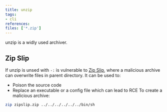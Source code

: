```yaml
---
title: unzip
tags:
- cli
references: 
files: ['*.zip']
---
```


unzip is a widly used archiver. 

## Zip Slip

If unzip is unsed with `-:` is vulnerable to [Zip Slip](https://security.snyk.io/research/zip-slip-vulnerability), where a malicious archive can overwrite files in parent directory. It can be used to:
  - Poison the source code
  - Replace an executable or a config file which can lead to RCE
To create a malicious archive:
```sh
zip zipslip.zip ../../../../../../bin/sh
```
